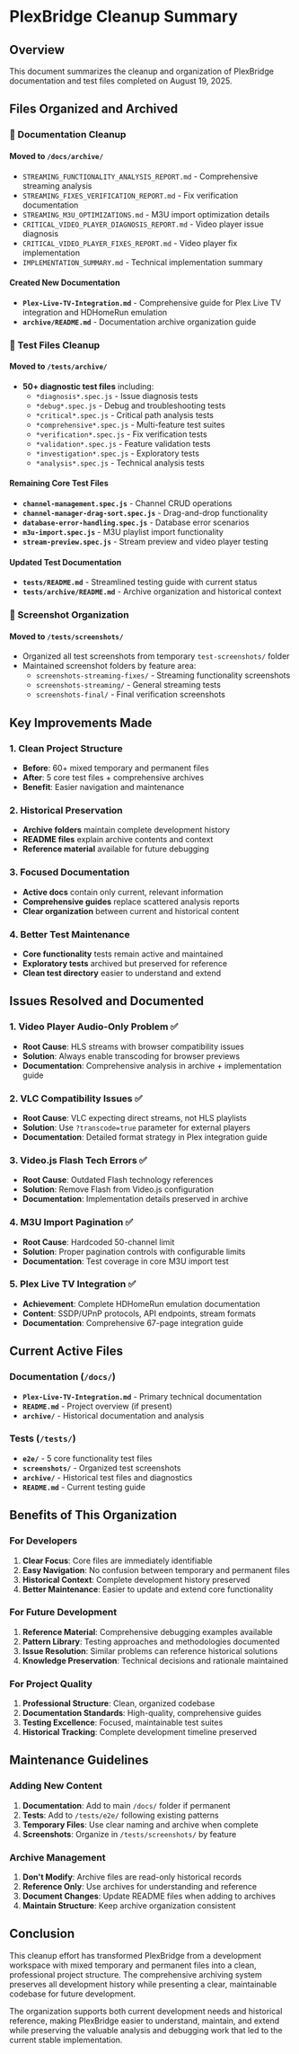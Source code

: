 # PlexBridge Cleanup Summary

## Overview

This document summarizes the cleanup and organization of PlexBridge documentation and test files completed on August 19, 2025.

## Files Organized and Archived

### 📁 Documentation Cleanup

#### Moved to `/docs/archive/`
- `STREAMING_FUNCTIONALITY_ANALYSIS_REPORT.md` - Comprehensive streaming analysis
- `STREAMING_FIXES_VERIFICATION_REPORT.md` - Fix verification documentation  
- `STREAMING_M3U_OPTIMIZATIONS.md` - M3U import optimization details
- `CRITICAL_VIDEO_PLAYER_DIAGNOSIS_REPORT.md` - Video player issue diagnosis
- `CRITICAL_VIDEO_PLAYER_FIXES_REPORT.md` - Video player fix implementation
- `IMPLEMENTATION_SUMMARY.md` - Technical implementation summary

#### Created New Documentation
- **`Plex-Live-TV-Integration.md`** - Comprehensive guide for Plex Live TV integration and HDHomeRun emulation
- **`archive/README.md`** - Documentation archive organization guide

### 🧪 Test Files Cleanup

#### Moved to `/tests/archive/`
- **50+ diagnostic test files** including:
  - `*diagnosis*.spec.js` - Issue diagnosis tests
  - `*debug*.spec.js` - Debug and troubleshooting tests
  - `*critical*.spec.js` - Critical path analysis tests
  - `*comprehensive*.spec.js` - Multi-feature test suites
  - `*verification*.spec.js` - Fix verification tests
  - `*validation*.spec.js` - Feature validation tests
  - `*investigation*.spec.js` - Exploratory tests
  - `*analysis*.spec.js` - Technical analysis tests

#### Remaining Core Test Files
- **`channel-management.spec.js`** - Channel CRUD operations
- **`channel-manager-drag-sort.spec.js`** - Drag-and-drop functionality
- **`database-error-handling.spec.js`** - Database error scenarios
- **`m3u-import.spec.js`** - M3U playlist import functionality
- **`stream-preview.spec.js`** - Stream preview and video player testing

#### Updated Test Documentation
- **`tests/README.md`** - Streamlined testing guide with current status
- **`tests/archive/README.md`** - Archive organization and historical context

### 📸 Screenshot Organization

#### Moved to `/tests/screenshots/`
- Organized all test screenshots from temporary `test-screenshots/` folder
- Maintained screenshot folders by feature area:
  - `screenshots-streaming-fixes/` - Streaming functionality screenshots
  - `screenshots-streaming/` - General streaming tests
  - `screenshots-final/` - Final verification screenshots

## Key Improvements Made

### 1. Clean Project Structure
- **Before**: 60+ mixed temporary and permanent files
- **After**: 5 core test files + comprehensive archives
- **Benefit**: Easier navigation and maintenance

### 2. Historical Preservation
- **Archive folders** maintain complete development history
- **README files** explain archive contents and context
- **Reference material** available for future debugging

### 3. Focused Documentation
- **Active docs** contain only current, relevant information
- **Comprehensive guides** replace scattered analysis reports
- **Clear organization** between current and historical content

### 4. Better Test Maintenance
- **Core functionality** tests remain active and maintained
- **Exploratory tests** archived but preserved for reference
- **Clean test directory** easier to understand and extend

## Issues Resolved and Documented

### 1. Video Player Audio-Only Problem ✅
- **Root Cause**: HLS streams with browser compatibility issues
- **Solution**: Always enable transcoding for browser previews
- **Documentation**: Comprehensive analysis in archive + implementation guide

### 2. VLC Compatibility Issues ✅
- **Root Cause**: VLC expecting direct streams, not HLS playlists
- **Solution**: Use `?transcode=true` parameter for external players
- **Documentation**: Detailed format strategy in Plex integration guide

### 3. Video.js Flash Tech Errors ✅
- **Root Cause**: Outdated Flash technology references
- **Solution**: Remove Flash from Video.js configuration
- **Documentation**: Implementation details preserved in archive

### 4. M3U Import Pagination ✅
- **Root Cause**: Hardcoded 50-channel limit
- **Solution**: Proper pagination controls with configurable limits
- **Documentation**: Test coverage in core M3U import test

### 5. Plex Live TV Integration ✅
- **Achievement**: Complete HDHomeRun emulation documentation
- **Content**: SSDP/UPnP protocols, API endpoints, stream formats
- **Documentation**: Comprehensive 67-page integration guide

## Current Active Files

### Documentation (`/docs/`)
- **`Plex-Live-TV-Integration.md`** - Primary technical documentation
- **`README.md`** - Project overview (if present)
- **`archive/`** - Historical documentation and analysis

### Tests (`/tests/`)
- **`e2e/`** - 5 core functionality test files
- **`screenshots/`** - Organized test screenshots
- **`archive/`** - Historical test files and diagnostics
- **`README.md`** - Current testing guide

## Benefits of This Organization

### For Developers
1. **Clear Focus**: Core files are immediately identifiable
2. **Easy Navigation**: No confusion between temporary and permanent files
3. **Historical Context**: Complete development history preserved
4. **Better Maintenance**: Easier to update and extend core functionality

### For Future Development
1. **Reference Material**: Comprehensive debugging examples available
2. **Pattern Library**: Testing approaches and methodologies documented
3. **Issue Resolution**: Similar problems can reference historical solutions
4. **Knowledge Preservation**: Technical decisions and rationale maintained

### For Project Quality
1. **Professional Structure**: Clean, organized codebase
2. **Documentation Standards**: High-quality, comprehensive guides
3. **Testing Excellence**: Focused, maintainable test suites
4. **Historical Tracking**: Complete development timeline preserved

## Maintenance Guidelines

### Adding New Content
1. **Documentation**: Add to main `/docs/` folder if permanent
2. **Tests**: Add to `/tests/e2e/` following existing patterns
3. **Temporary Files**: Use clear naming and archive when complete
4. **Screenshots**: Organize in `/tests/screenshots/` by feature

### Archive Management
1. **Don't Modify**: Archive files are read-only historical records
2. **Reference Only**: Use archives for understanding and reference
3. **Document Changes**: Update README files when adding to archives
4. **Maintain Structure**: Keep archive organization consistent

## Conclusion

This cleanup effort has transformed PlexBridge from a development workspace with mixed temporary and permanent files into a clean, professional project structure. The comprehensive archiving system preserves all development history while presenting a clear, maintainable codebase for future development.

The organization supports both current development needs and historical reference, making PlexBridge easier to understand, maintain, and extend while preserving the valuable analysis and debugging work that led to the current stable implementation.